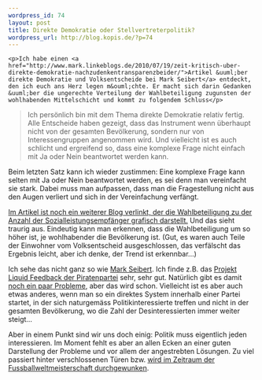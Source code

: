 ```yaml
--- 
wordpress_id: 74
layout: post
title: Direkte Demokratie oder Stellvertreterpolitik?
wordpress_url: http://blog.kopis.de/?p=74
---
```


    <p>Ich habe einen <a href="http://www.mark.linkeblogs.de/2010/07/19/zeit-kritisch-uber-direkte-demokratie-nachzudenkentransparenzbeider/">Artikel &uuml;ber direkte Demokratie und Volksentscheide bei Mark Seibert</a> entdeckt, den ich euch ans Herz legen m&ouml;chte. Er macht sich darin Gedanken &uuml;ber die ungerechte Verteilung der Wahlbeteiligung zugunsten der wohlhabenden Mittelschicht und kommt zu folgendem Schluss</p>
<blockquote class="posterous_medium_quote">Ich pers&ouml;nlich bin mit dem Thema direkte Demokratie relativ fertig. Alle Entscheide haben gezeigt, dass das Instrument wenn &uuml;berhaupt nicht von der gesamten Bev&ouml;lkerung, sondern nur von Interessengruppen angenommen wird. Und vielleicht ist es auch schlicht und ergreifend so, dass eine komplexe Frage nicht einfach mit Ja oder Nein beantwortet werden kann.</blockquote>
<p>Beim letzten Satz kann ich wieder zustimmen: Eine komplexe Frage kann selten mit Ja oder Nein beantwortet werden, es sei denn man vereinfacht sie stark. Dabei muss man aufpassen, dass man die Fragestellung nicht aus den Augen verliert und sich in der Vereinfachung verf&auml;ngt.</p>
<p><a href="http://dishwasher.blogsport.de/2010/07/18/hamburger-volksentscheid-wahlbeteiligung-spiegelt-armutsverteilung/">Im Artikel ist noch ein weiterer Blog verlinkt, der die Wahlbeteiligung zu der Anzahl der Sozialleistungsempf&auml;nger grafisch darstellt.</a> Und das sieht traurig aus. Eindeutig kann man erkennen, dass die Wahlbeteiligung um so h&ouml;her ist, je wohlhabender die Bev&ouml;lkerung ist. (Gut, es waren auch Teile der Einwohner vom Volksentscheid ausgeschlossen, das verf&auml;lscht das Ergebnis leicht, aber ich denke, der Trend ist erkennbar...)</p>
<p>Ich sehe das nicht ganz so wie <a href="http://www.mark.linkeblogs.de/vita/">Mark Seibert</a>. Ich finde z.B. das <a href="https://lqpp.de/">Projekt Liquid Feedback der Piratenpartei</a> sehr, sehr gut. Nat&uuml;rlich gibt es damit <a href="http://wiki.piratenpartei.de/BE:Liquid_Democracy_Test">noch ein paar Probleme</a>, aber das wird schon. Vielleicht ist es aber auch etwas anderes, wenn man so ein direktes System innerhalb einer Partei startet, in der sich naturgem&auml;ss Politikinteressierte treffen und nicht in der gesamten Bev&ouml;lkerung, wo die Zahl der Desinteressierten immer weiter steigt...</p>
<p>Aber in einem Punkt sind wir uns doch einig: Politik muss eigentlich jeden interessieren. Im Moment fehlt es aber an allen Ecken an einer guten Darstellung der Probleme und vor allem der angestrebten L&ouml;sungen. Zu viel passiert hinter verschlossenen T&uuml;ren bzw. <a href="http://www.zeit.de/digital/datenschutz/2010-07/bankdaten-swift-usa-eu">wird im Zeitraum der Fussballweltmeisterschaft durchgewunken</a>.</p>
  
